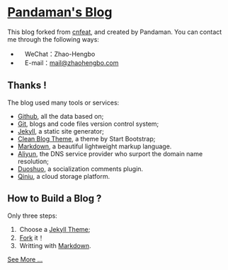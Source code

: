 # [Pandaman's Blog](http://blog.zhaohengbo.com/)

This blog forked from [cnfeat](https://github.com/cnfeat/cnfeat.github.io), and created by Pandaman. You can contact me through the following ways:

- &nbsp;<i class="fa fa-comments">&nbsp;&nbsp;&nbsp;</i>WeChat：Zhao-Hengbo
- &nbsp;<i class="fa fa-envelope-o">&nbsp;&nbsp;&nbsp;</i>E-mail：<mail@zhaohengbo.com>

## Thanks !

The blog used many tools or services:

* [Github](https://github.com/), all the data based on;
* [Git](https://git-scm.com/), blogs and code files version control system;
* [Jekyll](http://jekyllrb.com/), a static site generator;
* [Clean Blog Theme](https://github.com/IronSummitMedia/startbootstrap-clean-blog-jekyll), a theme by Start Bootstrap;
* [Markdown](http://blog.zhaohengbo.com/blog/2014/02/22/Markdown/), a beautiful lightweight markup language.
* [Aliyun](https://wanwang.aliyun.com/), the DNS service provider who surport the domain name resolution;
* [Duoshuo](http://duoshuo.com/), a socialization comments plugin.
* [Qiniu](http://www.qiniu.com/), a cloud storage platform.

## How to Build a Blog ?

Only three steps:

1. &nbsp;Choose a [Jekyll Theme](http://jekyllthemes.org/);
2. &nbsp;[Fork](http://blog.zhaohengbo.com/Shared/) it！
3. &nbsp;Writting with [Markdown](http://blog.zhaohengbo.com/blog/2014/02/22/Markdown/).

[See More ...](http://azeril.me/blog/Build-Your-First-GitHub-Pages-Blog.html)



